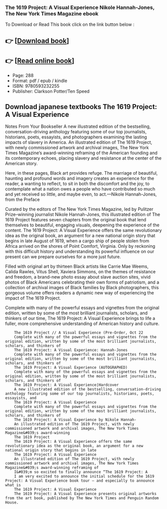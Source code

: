 ### The 1619 Project: A Visual Experience Nikole Hannah-Jones, The New York Times Magazine ebook

To Download or Read This book click on the link button below :

## 👉  [**[Download book](http://get-pdfs.com/download.php?group=book&from=github.com&id=719418&lnk=1065 "Download book")**]

## 👉  [**[Read online book](http://get-pdfs.com/download.php?group=book&from=github.com&id=719418&lnk=1065 "Read online book")**]


* Page: 288
* Format: pdf / epub / kindle
* ISBN: 9780593232255
* Publisher: Clarkson Potter/Ten Speed



## Download japanese textbooks The 1619 Project: A Visual Experience



Notes From Your Bookseller A new illustrated edition of the bestselling, conversation-driving anthology featuring some of our top journalists, historians, poets, essayists, and photographers examining the lasting impacts of slavery in America. An illustrated edition of The 1619 Project, with newly commissioned artwork and archival images, The New York Times Magazine’s award-winning reframing of the American founding and its contemporary echoes, placing slavery and resistance at the center of the American story.
 
 Here, in these pages, Black art provides refuge. The marriage of beautiful, haunting and profound words and imagery creates an experience for the reader, a wanting to reflect, to sit in both the discomfort and the joy, to contemplate what a nation owes a people who have contributed so much and yet received so little, and maybe even, to act.—Nikole Hannah-Jones, from the Preface
 
 Curated by the editors of The New York Times Magazine, led by Pulitzer Prize–winning journalist Nikole Hannah-Jones, this illustrated edition of The 1619 Project features seven chapters from the original book that lend themselves to beautiful, engaging visuals, deepening the experience of the content. The 1619 Project: A Visual Experience offers the same revolutionary idea as the original book, an argument for a new national origin story that begins in late August of 1619, when a cargo ship of people stolen from Africa arrived on the shores of Point Comfort, Virginia. Only by reckoning with this difficult history and understanding its powerful influence on our present can we prepare ourselves for a more just future. 
 
 Filled with original art by thirteen Black artists like Carrie Mae Weems, Calida Rawles, Vitus Shell, Xaviera Simmons, on the themes of resistance and freedom, a brand-new photo essay about slave auction sites, vivid photos of Black Americans celebrating their own forms of patriotism, and a collection of archival images of Black families by Black photographers, this gorgeous volume offers readers a dynamic new way of experiencing the impact of The 1619 Project.
 
 Complete with many of the powerful essays and vignettes from the original edition, written by some of the most brilliant journalists, scholars, and thinkers of our time, The 1619 Project: A Visual Experience brings to life a fuller, more comprehensive understanding of American history and culture.


        The 1619 Project // A Visual Experience (Pre-Order, Oct 22
        Complete with many of the powerful essays and vignettes from the original edition, written by some of the most brilliant journalists, scholars, and thinkers of 
        The 1619 Project: A Visual Experience: Hannah-Jones
        Complete with many of the powerful essays and vignettes from the original edition, written by some of the most brilliant journalists, scholars, and thinkers of 
        The 1619 Project: A Visual Experience (AUTOGRAPHED)
        Complete with many of the powerful essays and vignettes from the original edition, written by some of the most brilliant journalists, scholars, and thinkers of 
        The 1619 Project: A Visual Experience|Hardcover
        A new illustrated edition of the bestselling, conversation-driving anthology featuring some of our top journalists, historians, poets, essayists, and 
        The 1619 Project: A Visual Experience
        Complete with many of the powerful essays and vignettes from the original edition, written by some of the most brilliant journalists, scholars, and thinkers of 
        The 1619 Project: A Visual Experience by Nikole Hannah-
        An illustrated edition of The 1619 Project, with newly commissioned artwork and archival images, The New York Times Magazine&#039;s award-winning
        The 1619 Project
        The 1619 Project: A Visual Experience offers the same revolutionary idea as the original book, an argument for a new national origin story that begins in late 
        The 1619 Project: A Visual Experience
        An illustrated edition of The 1619 Project, with newly commissioned artwork and archival images, The New York Times Magazine&#039;s award-winning reframing of 
        I&#039;m so excited to finally announce “The 1619 Project: A
        I am very excited to announce the initial schedule for the 1619 Project: A Visual Experience book tour — and especially to announce what is 
        The 1619 Project: A Visual Experience
        The 1619 Project: A Visual Experience presents original artworks from the art book, published by The New York Times and Penguin Random House.
    




